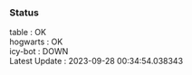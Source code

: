 ### Status


table : OK  
hogwarts : OK  
icy-bot : DOWN  
Latest Update : 2023-09-28 00:34:54.038343
